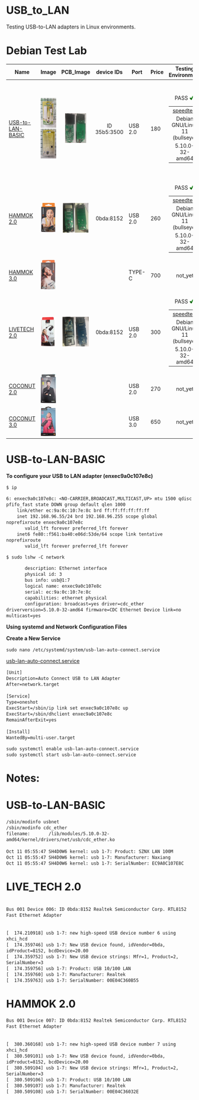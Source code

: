 # USB_to_LAN
Testing USB-to-LAN adapters in Linux environments.





# Debian Test Lab

| Name | Image | PCB_Image | device IDs | Port | Price | Testing Environment |  Info  |
| --- |  --- | :---: | :---: | --- |  --- | :---: | :---: |
| [USB-to-LAN-BASIC](https://ltonlinestore.com/USB-to-LAN-Ethernet-Adapter-p96192804) | <p align="center"><img src="src/USB_LAN_2_F.jpg" height="80"><img src="src/USB_LAN_2_B.jpg" height="80"></p>| <p align="center"><img src="src/datasheet/nx7202c/nx7202c_F.png" height="80"><img src="src/datasheet/nx7202c/nx7202c_B.png" height="80"></p> | ID 35b5:3500 |  USB 2.0 | 180  | <table border="0"><tr><td><a href="https://www.speedtest.net/result/16867202571" target="_blank">speedtest</a></td></tr><tr><td>Debian GNU/Linux 11 (bullseye)</td></tr><tr><td>5.10.0-32-amd64</td><tr><p align="center"> PASS <img src="src/Yes_check.svg" height="15"></tr></table>  | <table border="0"><tr><td>Type : USB Adapter</td></tr><tr><td>Bus Interface : Universal Serial Bus (USB2.0/1.1)</td></tr><tr><td>Transfer Rate : USB 1.1/2.0 data transfer rate - 12 / 480 Mbps and LAN data transfer rate - 10 / 100 Mbps</td></tr><tr><td>Half/Full duplex 10/100 Mbps operation</td></tr><tr><td>OS Support: Windows98/Me/2000/XP</td></tr></table> |
| [HAMMOK 2.0]() |<img src="src/HAMMOK_2.png" height="80">  | <p align="center"><img src="src/datasheet/Hammok_2/H_F.png" height="80"><img src="src/datasheet/Hammok_2/H_B.png" height="80"></p> | 0bda:8152  |  USB 2.0 |  260  |  <table border="0"><tr><td><a href="https://www.speedtest.net/result/16871705547" target="_blank">speedtest</a></td></tr><tr><td>Debian GNU/Linux 11 (bullseye)</td></tr><tr><td>5.10.0-32-amd64</td><tr><p align="center"> PASS <img src="src/Yes_check.svg" height="15"></tr></table>   |    |
| [HAMMOK 3.0]() |<img src="src/HAMMOK_3.png" height="80">  |  |   |  TYPE-C  |  700  |  not_yet  |    |
| [LIVETECH 2.0]() |<img src="src/LIVETECH_2.png" height="80">  | <p align="center"><img src="src/datasheet/Livetech_2/Live_F.png" height="80"><img src="src/datasheet/Livetech_2/Live_B.png" height="80"></p>   | 0bda:8152 |   USB 2.0 | 300   |  <table border="0"><tr><td><a href="https://www.speedtest.net/result/16871700753" target="_blank">speedtest</a></td></tr><tr><td>Debian GNU/Linux 11 (bullseye)</td></tr><tr><td>5.10.0-32-amd64</td><tr><p align="center"> PASS <img src="src/Yes_check.svg" height="15"></tr></table>   |    |
| [COCONUT 2.0]() |<img src="src/COCONUT_2.png" height="80">  |   |   | USB 2.0 |  270  |  not_yet  |    |
| [COCONUT 3.0]() |<img src="src/COCONUT_3.png" height="80">  |   |   | USB 3.0 |  650  |  not_yet  |    |








# USB-to-LAN-BASIC

**To configure your USB to LAN adapter (enxec9a0c107e8c)**


```
$ ip
```

```
6: enxec9a0c107e8c: <NO-CARRIER,BROADCAST,MULTICAST,UP> mtu 1500 qdisc pfifo_fast state DOWN group default qlen 1000
    link/ether ec:9a:0c:10:7e:8c brd ff:ff:ff:ff:ff:ff
    inet 192.168.96.55/24 brd 192.168.96.255 scope global noprefixroute enxec9a0c107e8c
       valid_lft forever preferred_lft forever
    inet6 fe80::f561:ba40:e06d:53de/64 scope link tentative noprefixroute 
       valid_lft forever preferred_lft forever
```


```
$ sudo lshw -C network
```


```
       description: Ethernet interface
       physical id: 3
       bus info: usb@1:7
       logical name: enxec9a0c107e8c
       serial: ec:9a:0c:10:7e:8c
       capabilities: ethernet physical
       configuration: broadcast=yes driver=cdc_ether driverversion=5.10.0-32-amd64 firmware=CDC Ethernet Device link=no multicast=yes
```


**Using systemd and Network Configuration Files** 

**Create a New Service**

```
sudo nano /etc/systemd/system/usb-lan-auto-connect.service
```

[usb-lan-auto-connect.service](src/datasheet/nx7202c/usb-lan-auto-connect.service)


```
[Unit]
Description=Auto Connect USB to LAN Adapter
After=network.target

[Service]
Type=oneshot
ExecStart=/sbin/ip link set enxec9a0c107e8c up
ExecStart=/sbin/dhclient enxec9a0c107e8c
RemainAfterExit=yes

[Install]
WantedBy=multi-user.target
```

```
sudo systemctl enable usb-lan-auto-connect.service
sudo systemctl start usb-lan-auto-connect.service
```












# Notes:


# USB-to-LAN-BASIC

```
/sbin/modinfo usbnet
/sbin/modinfo cdc_ether
filename:       /lib/modules/5.10.0-32-amd64/kernel/drivers/net/usb/cdc_ether.ko

Oct 11 05:55:47 SH4D0W6 kernel: usb 1-7: Product: SZNX LAN 100M   
Oct 11 05:55:47 SH4D0W6 kernel: usb 1-7: Manufacturer: Naxiang   
Oct 11 05:55:47 SH4D0W6 kernel: usb 1-7: SerialNumber: EC9A0C107E8C
```

# LIVE_TECH 2.0


```

Bus 001 Device 006: ID 0bda:8152 Realtek Semiconductor Corp. RTL8152 Fast Ethernet Adapter


[  174.210918] usb 1-7: new high-speed USB device number 6 using xhci_hcd
[  174.359746] usb 1-7: New USB device found, idVendor=0bda, idProduct=8152, bcdDevice=20.00
[  174.359752] usb 1-7: New USB device strings: Mfr=1, Product=2, SerialNumber=3
[  174.359756] usb 1-7: Product: USB 10/100 LAN
[  174.359760] usb 1-7: Manufacturer: Realtek
[  174.359763] usb 1-7: SerialNumber: 00E04C360B55

```


# HAMMOK 2.0


```
Bus 001 Device 007: ID 0bda:8152 Realtek Semiconductor Corp. RTL8152 Fast Ethernet Adapter


[  380.360168] usb 1-7: new high-speed USB device number 7 using xhci_hcd
[  380.509101] usb 1-7: New USB device found, idVendor=0bda, idProduct=8152, bcdDevice=20.00
[  380.509104] usb 1-7: New USB device strings: Mfr=1, Product=2, SerialNumber=3
[  380.509106] usb 1-7: Product: USB 10/100 LAN
[  380.509107] usb 1-7: Manufacturer: Realtek
[  380.509108] usb 1-7: SerialNumber: 00E04C36032E
```









